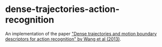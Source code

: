 # dense-trajectories-action-recognition
An implementation of the paper ["Dense trajectories and motion boundary descriptors for action recognition" by Wang et al (2013)](https://hal.inria.fr/hal-00803241/document).
